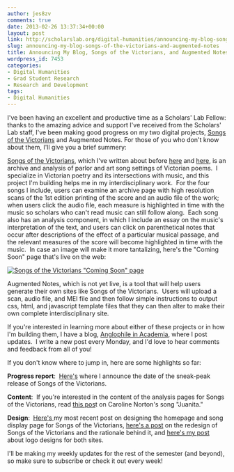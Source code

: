 ```yaml
---
author: jes8zv
comments: true
date: 2013-02-26 13:37:34+00:00
layout: post
link: http://scholarslab.org/digital-humanities/announcing-my-blog-songs-of-the-victorians-and-augmented-notes/
slug: announcing-my-blog-songs-of-the-victorians-and-augmented-notes
title: Announcing My Blog, Songs of the Victorians, and Augmented Notes
wordpress_id: 7453
categories:
- Digital Humanities
- Grad Student Research
- Research and Development
tags:
- Digital Humanities
---
```


I've been having an excellent and productive time as a Scholars' Lab Fellow: thanks to the amazing advice and support I've received from the Scholars' Lab staff, I've been making good progress on my two digital projects, [Songs of the Victorians](http://www.songsofthevictorians.com/) and Augmented Notes. For those of you who don't know about them, I'll give you a brief summery:

[Songs of the Victorians](http://www.songsofthevictorians.com/index.html), which I've written about before [here](http://www.scholarslab.org/praxis-program/introducing-our-digital-work-%E2%80%9Csongs-of-the-victorians%E2%80%9D/) and [here](http://www.nines.org/news/?p=1291), is an archive and analysis of parlor and art song settings of Victorian poems.  I specialize in Victorian poetry and its intersections with music, and this project I'm building helps me in my interdisciplinary work.  For the four songs I include, users can examine an archive page with high resolution scans of the 1st edition printing of the score and an audio file of the work; when users click the audio file, each measure is highlighted in time with the music so scholars who can't read music can still follow along.  Each song also has an analysis component, in which I include an essay on the music's interpretation of the text, and users can click on parenthetical notes that occur after descriptions of the effect of a particular musical passage, and the relevant measures of the score will become highlighted in time with the music.  In case an image will make it more tantalizing, here's the "Coming Soon" page that's live on the web:

[![Songs of the Victorians "Coming Soon" page](http://www.scholarslab.org/wp-content/uploads/2013/02/Screen-Shot-2013-02-25-at-12.54.03-PM-1024x575.png)](http://www.scholarslab.org/wp-content/uploads/2013/02/Screen-Shot-2013-02-25-at-12.54.03-PM.png)

Augmented Notes, which is not yet live, is a tool that will help users generate their own sites like Songs of the Victorians.  Users will upload a scan, audio file, and MEI file and then follow simple instructions to output css, html, and javascript template files that they can then alter to make their own complete interdisciplinary site.

If you're interested in learning more about either of these projects or in how I'm building them, I have a blog, [Anglophile in Academia](http://anglophileinacademia.blogspot.com/), where I post updates.  I write a new post every Monday, and I'd love to hear comments and feedback from all of you!

If you don't know where to jump in, here are some highlights so far:

**Progress report**:  [Here's](http://anglophileinacademia.blogspot.com/2013/02/sneak-peak-release-date-for-songs-of.html) where I announce the date of the sneak-peak release of Songs of the Victorians.

**Content**:  If you're interested in the content of the analysis pages for Songs of the Victorians, read [this pos](http://anglophileinacademia.blogspot.com/2013/02/a-note-on-content-caroline-nortons.html)t on Caroline Norton's song "Juanita."

**Design**:  [Here's ](http://anglophileinacademia.blogspot.com/2013/02/more-design-creating-homepage-and-song.html)my most recent post on designing the homepage and song display page for Songs of the Victorians, [here's a post](http://anglophileinacademia.blogspot.com/2013/02/songs-of-victorians-redesigned.html) on the redesign of Songs of the Victorians and the rationale behind it, and [here's my post ](http://anglophileinacademia.blogspot.com/2013/01/hello-readers-as-some-of-you-know-its.html)about logo designs for both sites.

I'll be making my weekly updates for the rest of the semester (and beyond), so make sure to subscribe or check it out every week!
